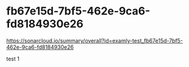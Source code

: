 # fb67e15d-7bf5-462e-9ca6-fd8184930e26
https://sonarcloud.io/summary/overall?id=examly-test_fb67e15d-7bf5-462e-9ca6-fd8184930e26



test 1